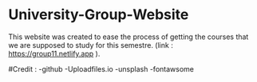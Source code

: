 # University-Group-Website

This website was created to ease the process of getting the courses that we are supposed to study for this semestre. (link : https://group11.netlify.app ).

#Credit : -github -Uploadfiles.io -unsplash -fontawsome

